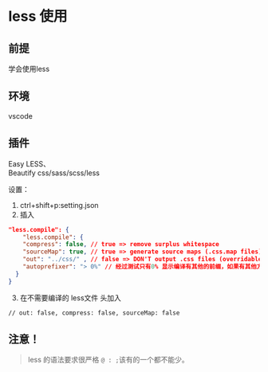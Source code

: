# less 使用
## 前提 
学会使用less
## 环境 
vscode
## 插件 
Easy LESS、	
Beautify css/sass/scss/less

设置：
1. ctrl+shift+p:setting.json
2. 插入
```json 
"less.compile": {
    "less.compile": {
    "compress": false, // true => remove surplus whitespace
    "sourceMap": true, // true => generate source maps (.css.map files)
    "out": "../css/" , // false => DON'T output .css files (overridable per-file, see below)
    "autoprefixer": "> 0%" // 经过测试只有0% 显示编译有其他的前缀，如果有其他方案欢迎讨论
  }
}

```
3. 在不需要编译的 less文件 头加入
```less
// out: false, compress: false, sourceMap: false
```
   
## 注意！
> less 的语法要求很严格
` @ : ; `该有的一个都不能少。

